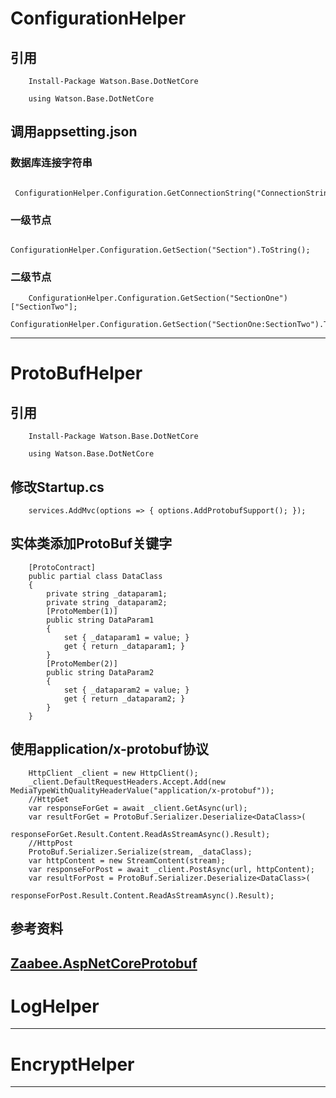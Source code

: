 # ConfigurationHelper
## 引用
        Install-Package Watson.Base.DotNetCore
```CSharp
    using Watson.Base.DotNetCore
```
## 调用appsetting.json
### 数据库连接字符串
```CSharp
    ConfigurationHelper.Configuration.GetConnectionString("ConnectionString");
```
### 一级节点
```CSharp
    ConfigurationHelper.Configuration.GetSection("Section").ToString();
```
### 二级节点
```CSharp
    ConfigurationHelper.Configuration.GetSection("SectionOne")["SectionTwo"];
    ConfigurationHelper.Configuration.GetSection("SectionOne:SectionTwo").ToString();
```
---
# ProtoBufHelper
## 引用
        Install-Package Watson.Base.DotNetCore
```CSharp
    using Watson.Base.DotNetCore
```
## 修改Startup.cs
```CSharp
    services.AddMvc(options => { options.AddProtobufSupport(); });
```
## 实体类添加ProtoBuf关键字
```CSharp
    [ProtoContract]
    public partial class DataClass
    {
        private string _dataparam1;
        private string _dataparam2;
        [ProtoMember(1)]
        public string DataParam1
        {
            set { _dataparam1 = value; }
            get { return _dataparam1; }
        }
        [ProtoMember(2)]
        public string DataParam2
        {
            set { _dataparam2 = value; }
            get { return _dataparam2; }
        }
    }
```
## 使用application/x-protobuf协议
```CSharp
    HttpClient _client = new HttpClient();
    _client.DefaultRequestHeaders.Accept.Add(new MediaTypeWithQualityHeaderValue("application/x-protobuf"));
    //HttpGet
    var responseForGet = await _client.GetAsync(url);
    var resultForGet = ProtoBuf.Serializer.Deserialize<DataClass>(
                responseForGet.Result.Content.ReadAsStreamAsync().Result);
    //HttpPost
    ProtoBuf.Serializer.Serialize(stream, _dataClass);
    var httpContent = new StreamContent(stream);
    var responseForPost = await _client.PostAsync(url, httpContent);
    var resultForPost = ProtoBuf.Serializer.Deserialize<DataClass>(
                responseForPost.Result.Content.ReadAsStreamAsync().Result);
```
## 参考资料
  [Zaabee.AspNetCoreProtobuf](https://github.com/Mutuduxf/Zaabee.AspNetCoreProtobuf)
---
# LogHelper
---
# EncryptHelper
---
